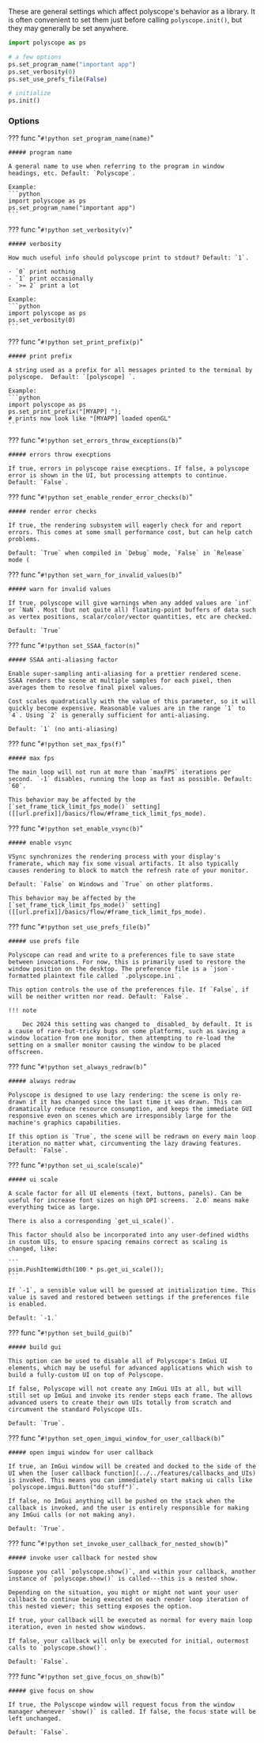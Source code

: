 These are general settings which affect polyscope's behavior as a library. It is often convenient to set them just before calling `polyscope.init()`, but they may generally be set anywhere.

```python
import polyscope as ps

# a few options
ps.set_program_name("important app")
ps.set_verbosity(0)
ps.set_use_prefs_file(False)

# initialize
ps.init()
```

### Options

??? func "`#!python set_program_name(name)`"

    ##### program name 
   
    A general name to use when referring to the program in window headings, etc. Default: `Polyscope`.

    Example:
    ```python
    import polyscope as ps
    ps.set_program_name("important app")
    ```


??? func "`#!python set_verbosity(v)`"

    ##### verbosity
   
    How much useful info should polyscope print to stdout? Default: `1`.

    - `0` print nothing
    - `1` print occasionally
    - `>= 2` print a lot

    Example:
    ```python
    import polyscope as ps
    ps.set_verbosity(0)
    ```

??? func "`#!python set_print_prefix(p)`"
    
    ##### print prefix
    
    A string used as a prefix for all messages printed to the terminal by polyscope.  Default: `[polyscope] `.

    Example:
    ```python
    import polyscope as ps
    ps.set_print_prefix("[MYAPP] ");
    # prints now look like "[MYAPP] loaded openGL"
    ```

??? func "`#!python set_errors_throw_exceptions(b)`"
    
    ##### errors throw execptions
   
    If true, errors in polyscope raise execptions. If false, a polyscope error is shown in the UI, but processing attempts to continue. Default: `False`.


??? func "`#!python set_enable_render_error_checks(b)`"
    
    ##### render error checks

    If true, the rendering subsystem will eagerly check for and report errors. This comes at some small performance cost, but can help catch problems.

    Default: `True` when compiled in `Debug` mode, `False` in `Release` mode (

??? func "`#!python set_warn_for_invalid_values(b)`"
    
    ##### warn for invalid values

    If true, polyscope will give warnings when any added values are `inf` or `NaN`. Most (but not quite all) floating-point buffers of data such as vertex positions, scalar/color/vector quantities, etc are checked.

    Default: `True` 
    

??? func "`#!python set_SSAA_factor(n)`"
    
    ##### SSAA anti-aliasing factor

    Enable super-sampling anti-aliasing for a prettier rendered scene. SSAA renders the scene at multiple samples for each pixel, then averages them to resolve final pixel values. 

    Cost scales quadratically with the value of this parameter, so it will quickly become expensive. Reasonable values are in the range `1` to `4`. Using `2` is generally sufficient for anti-aliasing.

    Default: `1` (no anti-aliasing)

??? func "`#!python set_max_fps(f)`"
    
    ##### max fps

    The main loop will not run at more than `maxFPS` iterations per second. `-1` disables, running the loop as fast as possible. Default: `60`.
    
    This behavior may be affected by the [`set_frame_tick_limit_fps_mode()` setting]([[url.prefix]]/basics/flow/#frame_tick_limit_fps_mode).

??? func "`#!python set_enable_vsync(b)`"
    
    ##### enable vsync

    VSync synchronizes the rendering process with your display's framerate, which may fix some visual artifacts. It also typically causes rendering to block to match the refresh rate of your monitor.

    Default: `False` on Windows and `True` on other platforms.
    
    This behavior may be affected by the [`set_frame_tick_limit_fps_mode()` setting]([[url.prefix]]/basics/flow/#frame_tick_limit_fps_mode).


??? func "`#!python set_use_prefs_file(b)`"
    
    ##### use prefs file

    Polyscope can read and write to a preferences file to save state between invocations. For now, this is primarily used to restore the window position on the desktop. The preference file is a `json`-formatted plaintext file called `.polyscope.ini`.

    This option controls the use of the preferences file. If `False`, if will be neither written nor read. Default: `False`.
    
    !!! note
    
        Dec 2024 this setting was changed to _disabled_ by default. It is a cause of rare-but-tricky bugs on some platforms, such as saving a window location from one monitor, then attempting to re-load the setting on a smaller monitor causing the window to be placed offscreen.


??? func "`#!python set_always_redraw(b)`"
    
    ##### always redraw

    Polyscope is designed to use lazy rendering: the scene is only re-drawn if it has changed since the last time it was drawn. This can dramatically reduce resource consumption, and keeps the immediate GUI responsive even on scenes which are irresponsibly large for the machine's graphics capabilities.

    If this option is `True`, the scene will be redrawn on every main loop iteration no matter what, circumventing the lazy drawing features. Default: `False`.

??? func "`#!python set_ui_scale(scale)`"
    
    ##### ui scale

    A scale factor for all UI elements (text, buttons, panels). Can be useful for increase font sizes on high DPI screens. `2.0` means make everything twice as large.

    There is also a corresponding `get_ui_scale()`.

    This factor should also be incorporated into any user-defined widths in custom UIs, to ensure spacing remains correct as scaling is changed, like:

    ```
    psim.PushItemWidth(100 * ps.get_ui_scale());
    ```

    If `-1`, a sensible value will be guessed at initialization time. This value is saved and restored between settings if the preferences file is enabled.

    Default: `-1.`


??? func "`#!python set_build_gui(b)`"
    
    ##### build gui

    This option can be used to disable all of Polyscope's ImGui UI elements, which may be useful for advanced applications which wish to build a fully-custom UI on top of Polyscope.

    If false, Polyscope will not create any ImGui UIs at all, but will still set up ImGui and invoke its render steps each frame. The allows advanced users to create their own UIs totally from scratch and circumvent the standard Polyscope UIs.

    Default: `True`.


??? func "`#!python set_open_imgui_window_for_user_callback(b)`"
    
    ##### open imgui window for user callback

    If true, an ImGui window will be created and docked to the side of the UI when the [user callback function](../../features/callbacks_and_UIs) is invoked. This means you can immediately start making ui calls like `polyscope.imgui.Button("do stuff")`. 
    
    If false, no ImGui anything will be pushed on the stack when the callback is invoked, and the user is entirely responsible for making any ImGui calls (or not making any).

    Default: `True`.

??? func "`#!python set_invoke_user_callback_for_nested_show(b)`"
    
    ##### invoke user callback for nested show

    Suppose you call `polyscope.show()`, and within your callback, another instance of `polyscope.show()` is called---this is a nested show.

    Depending on the situation, you might or might not want your user callback to continue being executed on each render loop iteration of this nested viewer; this setting exposes the option.

    If true, your callback will be executed as normal for every main loop iteration, even in nested show windows.

    If false, your callback will only be executed for initial, outermost calls to `polyscope.show()`.

    Default: `False`.

??? func "`#!python set_give_focus_on_show(b)`"
    
    ##### give focus on show

    If true, the Polyscope window will request focus from the window manager whenever `show()` is called. If false, the focus state will be left unchanged.

    Default: `False`.
